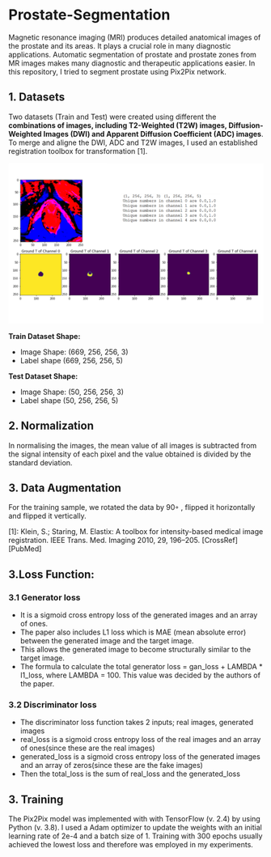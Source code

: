 # Prostate-Segmentation
Magnetic resonance imaging (MRI) produces detailed anatomical images of the prostate and its areas. It plays a crucial role in many diagnostic applications. Automatic segmentation of prostate and prostate zones from MR images makes many diagnostic and therapeutic applications easier. In this repository, I tried to segment prostate using Pix2Pix network.

## 1. Datasets 
Two datasets (Train and Test) were created using different the **combinations of images, including T2-Weighted (T2W) images, Diffusion-Weighted Images (DWI) and Apparent Diffusion Coefficient (ADC) images**. To merge and aligne the DWI, ADC and T2W images, I used an established registration toolbox for transformation [1].

![grafik](./imgs/1.PNG)


**Train Dataset Shape:**
* Image Shape: (669, 256, 256, 3)
* Label shape (669, 256, 256, 5)

**Test Dataset Shape:**
* Image Shape: (50, 256, 256, 3)
* Label shape (50, 256, 256, 5)

## 2. Normalization
In normalising the images, the mean value of all images is subtracted from the signal intensity of each pixel and the value obtained is divided by the standard deviation.

## 3. Data Augmentation
For the training sample, we rotated the data by 90◦ , flipped it horizontally and flipped it vertically. 

[1]: Klein, S.; Staring, M. Elastix: A toolbox for intensity-based medical image registration. IEEE Trans. Med. Imaging 2010, 29, 196–205.
[CrossRef] [PubMed]

## 3.Loss Function:

### 3.1 Generator loss

   * It is a sigmoid cross entropy loss of the generated images and an array of ones.
   * The paper also includes L1 loss which is MAE (mean absolute error) between the generated image and the target image.
   * This allows the generated image to become structurally similar to the target image.
   * The formula to calculate the total generator loss = gan_loss + LAMBDA * l1_loss, where LAMBDA = 100. This value was decided by the authors of the paper.

### 3.2 Discriminator loss

   * The discriminator loss function takes 2 inputs; real images, generated images
   * real_loss is a sigmoid cross entropy loss of the real images and an array of ones(since these are the real images)
   * generated_loss is a sigmoid cross entropy loss of the generated images and an array of zeros(since these are the fake images)
   * Then the total_loss is the sum of real_loss and the generated_loss

## 3. Training

The Pix2Pix model was implemented with with TensorFlow (v. 2.4) by using Python (v. 3.8). I used a Adam optimizer to update the weights with an initial learning rate of 2e-4 and a batch size of 1. Training with 300 epochs usually achieved the lowest loss and therefore was employed in my experiments. 

